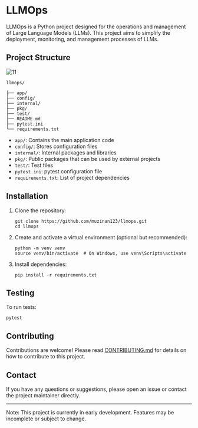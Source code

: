 # LLMOps

LLMOps is a Python project designed for the operations and management of Large Language Models (LLMs). This project aims to simplify the deployment, monitoring, and management processes of LLMs.

## Project Structure
![11](https://github.com/user-attachments/assets/612205cc-e13e-4b8e-8fdb-7f35b61d3e0e)
```
llmops/

├── app/
├── config/
├── internal/
├── pkg/
├── test/
├── README.md
├── pytest.ini
└── requirements.txt
```

- `app/`: Contains the main application code
- `config/`: Stores configuration files
- `internal/`: Internal packages and libraries
- `pkg/`: Public packages that can be used by external projects
- `test/`: Test files
- `pytest.ini`: pytest configuration file
- `requirements.txt`: List of project dependencies

## Installation

1. Clone the repository:
   ```
   git clone https://github.com/muzinan123/llmops.git
   cd llmops
   ```

2. Create and activate a virtual environment (optional but recommended):
   ```
   python -m venv venv
   source venv/bin/activate  # On Windows, use venv\Scripts\activate
   ```

3. Install dependencies:
   ```
   pip install -r requirements.txt
   ```

## Testing

To run tests:
```
pytest
```

## Contributing

Contributions are welcome! Please read [CONTRIBUTING.md](CONTRIBUTING.md) for details on how to contribute to this project.


## Contact

If you have any questions or suggestions, please open an issue or contact the project maintainer directly.

---

Note: This project is currently in early development. Features may be incomplete or subject to change.
